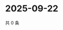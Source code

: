 # 2025-09-22

共 0 条

<!-- BEGIN ZHIHUVIDEO -->
<!-- 最后更新时间 Mon Sep 22 2025 18:13:05 GMT+0800 (China Standard Time) -->

<!-- END ZHIHUVIDEO -->
